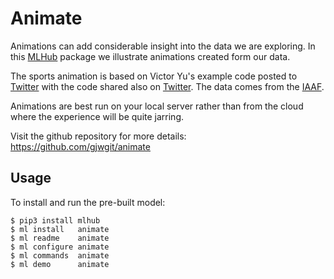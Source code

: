 Animate
=======

Animations can add considerable insight into the data we are
exploring. In this [MLHub](https://mlhub.ai) package we illustrate
animations created form our data.

The sports animation is based on Victor Yu's example code posted to
[Twitter](https://twitter.com/VictorYuEpi/status/1061012677907091457)
with the code shared also on
[Twitter](https://twitter.com/VictorYuEpi/status/1061681783920619521).
The data comes from the
[IAAF](https://www.iaaf.org/results/olympic-games/2016/the-xxxi-olympic-games-5771/men/decathlon/1500-metres/points).

Animations are best run on your local server rather than from the
cloud where the experience will be quite jarring.

Visit the github repository for more details:
<https://github.com/gjwgit/animate>

Usage
-----

To install and run the pre-built model:

    $ pip3 install mlhub
    $ ml install   animate
    $ ml readme    animate
    $ ml configure animate
    $ ml commands  animate
    $ ml demo      animate
